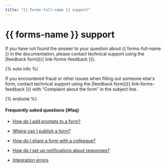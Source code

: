 ```yaml
---
title: "{{ forms-full-name }} support"
---
```


# {{ forms-name }} support

If you have not found the answer to your question about {{ forms-full-name }} in the documentation, please contact technical support using the [feedback form]({{ link-forms-feedback }}).


{% note info %}

If you encountered fraud or other issues when filling out someone else's form, contact technical support using the [feedback form]({{ link-forms-feedback }}) with <q>Complaint about the form</q> in the subject line.

{% endnote %}


#### Frequently asked questions {#faq}

* [How do I add prompts to a form?](./add-questions.md)

* [Where can I publish a form?](./publish.md)

* [How do I share a form with a colleague?](./access.md)

* [How do I set up notifications about responses?](./notifications.md)

* [Integration errors](./notifications.md#status)
